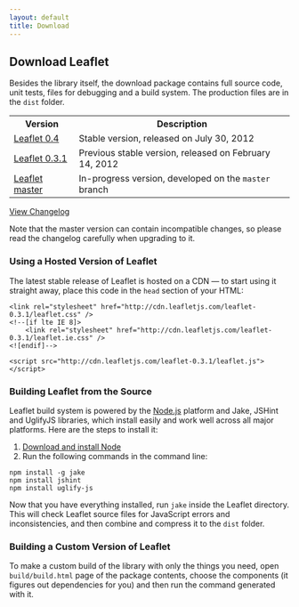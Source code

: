 ```yaml
---
layout: default
title: Download
---
```


## Download Leaflet

Besides the library itself, the download package contains full source code, unit tests, files for debugging and a build system. The production files are in the `dist` folder.

<table>
	<tr>
		<th>Version</th>
		<th>Description</th>
	</tr>
	<tr>
		<td class="width100"><a href="https://github.com/CloudMade/Leaflet/zipball/v0.4">Leaflet 0.4</a></td>
		<td>Stable version, released on July 30, 2012</td>
	</tr>
	<tr>
		<td class="width100"><a href="https://github.com/CloudMade/Leaflet/zipball/v0.3.1">Leaflet 0.3.1</a></td>
		<td>Previous stable version, released on February 14, 2012</td>
	</tr>
	<tr>
		<td><a href="http://github.com/CloudMade/Leaflet/zipball/master">Leaflet master</a></td>
		<td>In-progress version, developed on the <code>master</code> branch</td>
	</tr>
</table>

[View Changelog](https://github.com/CloudMade/Leaflet/blob/master/CHANGELOG.md)

Note that the master version can contain incompatible changes, so please read the changelog carefully when upgrading to it.

### Using a Hosted Version of Leaflet

The latest stable release of Leaflet is hosted on a CDN — to start using
it straight away, place this code in the `head` section of your HTML:

    <link rel="stylesheet" href="http://cdn.leafletjs.com/leaflet-0.3.1/leaflet.css" />
    <!--[if lte IE 8]>
        <link rel="stylesheet" href="http://cdn.leafletjs.com/leaflet-0.3.1/leaflet.ie.css" />
    <![endif]-->

    <script src="http://cdn.leafletjs.com/leaflet-0.3.1/leaflet.js"></script>

### Building Leaflet from the Source

Leaflet build system is powered by the [Node.js](http://nodejs.org) platform and Jake, JSHint and UglifyJS libraries, which install easily and work well across all major platforms. Here are the steps to install it:

 1. [Download and install Node](http://nodejs.org)
 2. Run the following commands in the command line:

 <pre><code class="no-highlight">npm install -g jake
npm install jshint
npm install uglify-js
</code></pre>

Now that you have everything installed, run `jake` inside the Leaflet directory. This will check Leaflet source files for JavaScript errors and inconsistencies, and then combine and compress it to the `dist` folder.

### Building a Custom Version of Leaflet

To make a custom build of the library with only the things you need, open `build/build.html` page of the package contents, choose the components (it figures out dependencies for you) and then run the command generated with it.
